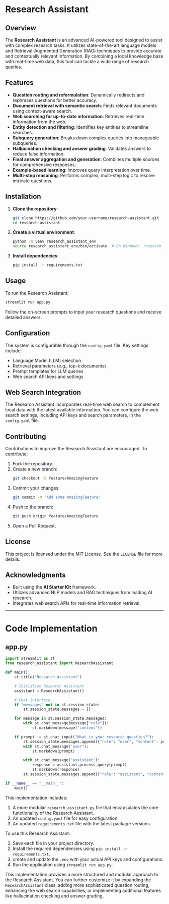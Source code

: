 # Research Assistant

## Overview
The **Research Assistant** is an advanced AI-powered tool designed to assist with complex research tasks. It utilizes state-of-the-art language models and Retrieval-Augmented Generation (RAG) techniques to provide accurate and contextually relevant information. By combining a local knowledge base with real-time web data, this tool can tackle a wide range of research queries.

## Features
- **Question routing and reformulation**: Dynamically redirects and rephrases questions for better accuracy.
- **Document retrieval with semantic search**: Finds relevant documents using context-aware search.
- **Web searching for up-to-date information**: Retrieves real-time information from the web.
- **Entity detection and filtering**: Identifies key entities to streamline searches.
- **Subquery generation**: Breaks down complex queries into manageable subqueries.
- **Hallucination checking and answer grading**: Validates answers to reduce false information.
- **Final answer aggregation and generation**: Combines multiple sources for comprehensive responses.
- **Example-based learning**: Improves query interpretation over time.
- **Multi-step reasoning**: Performs complex, multi-step logic to resolve intricate questions.

## Installation

1. **Clone the repository**:
    ```bash
    git clone https://github.com/your-username/research-assistant.git
    cd research-assistant
    ```

2. **Create a virtual environment**:
    ```bash
    python -m venv research_assistant_env
    source research_assistant_env/bin/activate  # On Windows: research_assistant_env\Scripts\activate
    ```

3. **Install dependencies**:
    ```bash
    pip install -r requirements.txt
    ```

## Usage

To run the Research Assistant:

```bash
streamlit run app.py
```

Follow the on-screen prompts to input your research questions and receive detailed answers.

## Configuration
The system is configurable through the `config.yaml` file. Key settings include:
- Language Model (LLM) selection
- Retrieval parameters (e.g., top-k documents)
- Prompt templates for LLM queries
- Web search API keys and settings

## Web Search Integration
The Research Assistant incorporates real-time web search to complement local data with the latest available information. You can configure the web search settings, including API keys and search parameters, in the `config.yaml` file.

## Contributing
Contributions to improve the Research Assistant are encouraged. To contribute:

1. Fork the repository.
2. Create a new branch:
    ```bash
    git checkout -b feature/AmazingFeature
    ```
3. Commit your changes:
    ```bash
    git commit -m 'Add some AmazingFeature'
    ```
4. Push to the branch:
    ```bash
    git push origin feature/AmazingFeature
    ```
5. Open a Pull Request.

## License
This project is licensed under the MIT License. See the `LICENSE` file for more details.

## Acknowledgments
- Built using the **AI Starter Kit** framework.
- Utilizes advanced NLP models and RAG techniques from leading AI research.
- Integrates web search APIs for real-time information retrieval.

---

# Code Implementation

## app.py
```python
import streamlit as st
from research_assistant import ResearchAssistant

def main():
    st.title("Research Assistant")

    # Initialize Research Assistant
    assistant = ResearchAssistant()

    # Chat interface
    if "messages" not in st.session_state:
        st.session_state.messages = []

    for message in st.session_state.messages:
        with st.chat_message(message["role"]):
            st.markdown(message["content"])

    if prompt := st.chat_input("What is your research question?"):
        st.session_state.messages.append({"role": "user", "content": prompt})
        with st.chat_message("user"):
            st.markdown(prompt)

        with st.chat_message("assistant"):
            response = assistant.process_query(prompt)
            st.markdown(response)
        st.session_state.messages.append({"role": "assistant", "content": response})

if __name__ == "__main__":
    main()
```

This implementation includes:


1. A more modular `research_assistant.py` file that encapsulates the core functionality of the Research Assistant.
2. An updated `config.yaml` file for easy configuration.
3. An updated `requirements.txt` file with the latest package versions.

To use this Research Assistant:

1. Save each file in your project directory.
2. Install the required dependencies using `pip install -r requirements.txt`.
3. create and update the `.env` with your actual API keys and configurations.
4. Run the application using `streamlit run app.py`.

This implementation provides a more structured and modular approach to the Research Assistant. You can further customize it by expanding the `ResearchAssistant` class, adding more sophisticated question routing, enhancing the web search capabilities, or implementing additional features like hallucination checking and answer grading.